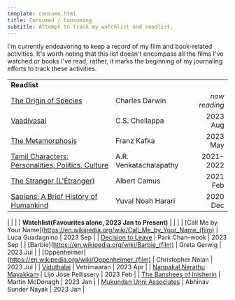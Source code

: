 ```yaml
---
template: consume.html
title: Consumed / Consuming
subtitle: Attempt to track my watchlist and readlist.
---
```


I'm currently endeavoring to keep a record of my film and book-related activities. It's worth noting that this list doesn't encompass all the films I've watched or books I've read; rather, it marks the beginning of my journaling efforts to track these activities.

| | | |
| :--- | --- | ---: |
| **Readlist** | | |
| [The Origin of Species](https://www.goodreads.com/book/show/1822439) | Charles Darwin | _now reading_ |
| [Vaadivasal](https://www.goodreads.com/book/show/15745474-vaadivaasal) | C.S. Chellappa | 2023 Aug |
| [The Metamorphosis](https://en.wikipedia.org/wiki/The_Metamorphosis) | Franz Kafka | 2023 May |
| [Tamil Characters: Personalities, Politics, Culture](https://www.goodreads.com/book/show/43600150-tamil-characters) | A.R. Venkatachalapathy | 2021-2022 |
| [The Stranger (L'Étranger) ](https://en.wikipedia.org/wiki/The_Stranger_(Camus_novel)) | Albert Camus | 2021 Feb |
| [Sapiens: A Brief History of Humankind ](https://en.wikipedia.org/wiki/Sapiens:_A_Brief_History_of_Humankind) | 	Yuval Noah Harari | 2020 Dec |
|
|
|
| **Watchlist(Favourites alone, 2023 Jan to Present)** | | |
| [Call Me by Your Name](https://en.wikipedia.org/wiki/Call_Me_by_Your_Name_(film) | Luca Guadagnino | 2023 Sep |
| [Decision to Leave](https://en.wikipedia.org/wiki/Decision_to_Leave) | Park Chan-wook | 2023 Sep |
| [Barbie](https://en.wikipedia.org/wiki/Barbie_(film) | Greta Gerwig | 2023 Jul |
| [Oppenheimer](https://en.wikipedia.org/wiki/Oppenheimer_(film) | Christopher Nolan | 2023 Jul |
| [Viduthalai](https://en.wikipedia.org/wiki/Viduthalai_Part_1) | Vetrimaaran | 2023 Apr |
| [Nanpakal Nerathu Mayakkam](https://en.wikipedia.org/wiki/Nanpakal_Nerathu_Mayakkam) | Lijo Jose Pellissery | 2023 Feb |
| [The Banshees of Inisherin](https://en.wikipedia.org/wiki/The_Banshees_of_Inisherin) | Martin McDonagh | 2023 Jan |
| [Mukundan Unni Associates](https://en.wikipedia.org/wiki/Mukundan_Unni_Associates) | 	Abhinav Sunder Nayak | 2023 Jan |
